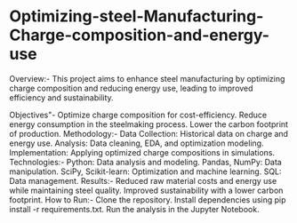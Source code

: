 # Optimizing-steel-Manufacturing-Charge-composition-and-energy-use

Overview:-
This project aims to enhance steel manufacturing by optimizing charge composition and reducing energy use, leading to improved efficiency and sustainability.

Objectives"-
Optimize charge composition for cost-efficiency.
Reduce energy consumption in the steelmaking process.
Lower the carbon footprint of production.
Methodology:-
Data Collection: Historical data on charge and energy use.
Analysis: Data cleaning, EDA, and optimization modeling.
Implementation: Applying optimized charge compositions in simulations.
Technologies:-
Python: Data analysis and modeling.
Pandas, NumPy: Data manipulation.
SciPy, Scikit-learn: Optimization and machine learning.
SQL: Data management.
Results:-
Reduced raw material costs and energy use while maintaining steel quality.
Improved sustainability with a lower carbon footprint.
How to Run:-
Clone the repository.
Install dependencies using pip install -r requirements.txt.
Run the analysis in the Jupyter Notebook.
